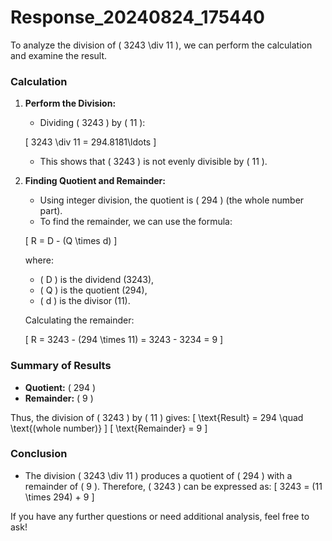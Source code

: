 # Response_20240824_175440

To analyze the division of \( 3243 \div 11 \), we can perform the calculation and examine the result.

### Calculation
1. **Perform the Division:**
   - Dividing \( 3243 \) by \( 11 \):
   
   \[
   3243 \div 11 = 294.8181\ldots
   \]

   - This shows that \( 3243 \) is not evenly divisible by \( 11 \).

2. **Finding Quotient and Remainder:**
   - Using integer division, the quotient is \( 294 \) (the whole number part).
   - To find the remainder, we can use the formula:
   
   \[
   R = D - (Q \times d)
   \]
   
   where:
   - \( D \) is the dividend (3243),
   - \( Q \) is the quotient (294),
   - \( d \) is the divisor (11).
   
   Calculating the remainder:

   \[
   R = 3243 - (294 \times 11) = 3243 - 3234 = 9
   \]

### Summary of Results
- **Quotient:** \( 294 \)
- **Remainder:** \( 9 \)

Thus, the division of \( 3243 \) by \( 11 \) gives:
\[
\text{Result} = 294 \quad \text{(whole number)}
\]
\[
\text{Remainder} = 9
\]

### Conclusion
- The division \( 3243 \div 11 \) produces a quotient of \( 294 \) with a remainder of \( 9 \). Therefore, \( 3243 \) can be expressed as:
\[
3243 = (11 \times 294) + 9
\]

If you have any further questions or need additional analysis, feel free to ask!